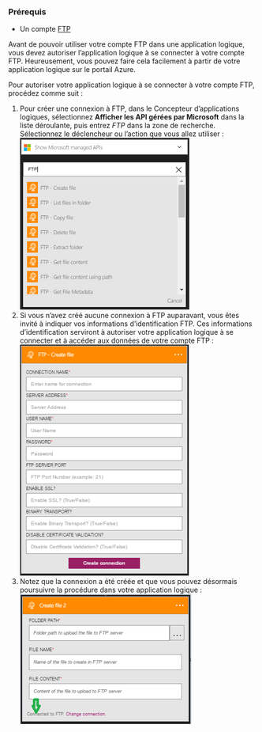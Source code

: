 ### <a name="prerequisites"></a>Prérequis
* Un compte [FTP](https://wikipedia.org/wiki/File_Transfer_Protocol)  

Avant de pouvoir utiliser votre compte FTP dans une application logique, vous devez autoriser l’application logique à se connecter à votre compte FTP. Heureusement, vous pouvez faire cela facilement à partir de votre application logique sur le portail Azure.  

Pour autoriser votre application logique à se connecter à votre compte FTP, procédez comme suit :  

1. Pour créer une connexion à FTP, dans le Concepteur d’applications logiques, sélectionnez **Afficher les API gérées par Microsoft** dans la liste déroulante, puis entrez *FTP* dans la zone de recherche. Sélectionnez le déclencheur ou l’action que vous allez utiliser :   
   ![Étape de création de la connexion à FTP](./media/connectors-create-api-ftp/ftp-1.png)  
2. Si vous n’avez créé aucune connexion à FTP auparavant, vous êtes invité à indiquer vos informations d’identification FTP. Ces informations d’identification serviront à autoriser votre application logique à se connecter et à accéder aux données de votre compte FTP :  
   ![étape de création de la connexion à FTP](./media/connectors-create-api-ftp/ftp-2.png)  
3. Notez que la connexion a été créée et que vous pouvez désormais poursuivre la procédure dans votre application logique :  
   ![étape de création de la connexion à FTP](./media/connectors-create-api-ftp/ftp-3.png)  


